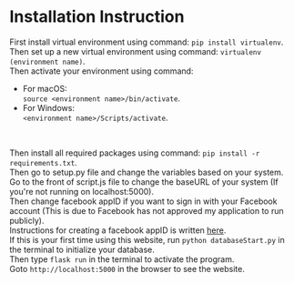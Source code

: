 # Installation Instruction

First install virtual environment using command: `pip install virtualenv`.</br>
Then set up a new virtual environment using command: `virtualenv (environment name)`.</br>
Then activate your environment using command: 
* For macOS:</br>`source <environment name>/bin/activate`.
* For Windows:</br>`<environment name>/Scripts/activate`.
</br>

Then install all required packages using command: `pip install -r requirements.txt`.</br>
Then go to setup.py file and change the variables based on your system.</br>
Go to the front of script.js file to change the baseURL of your system (If you're not running on localhost:5000).</br>
Then change facebook appID if you want to sign in with your Facebook account (This is due to Facebook has not approved my application to run publicly).</br>
Instructions for creating a facebook appID is written [here](https://developers.facebook.com/docs/development/create-an-app/). </br>
If this is your first time using this website, run `python databaseStart.py` in the terminal to initialize your database.</br>
Then type `flask run` in the terminal to activate the program.</br>
Goto `http://localhost:5000` in the browser to see the website.</br>
